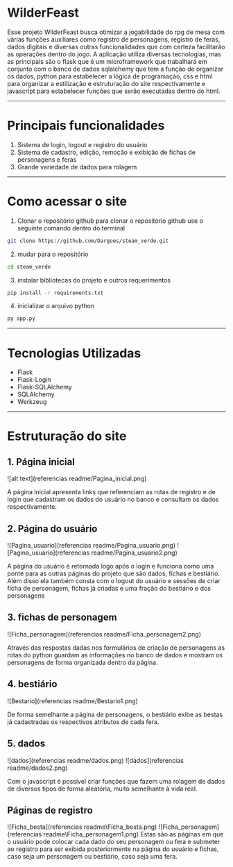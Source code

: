 # WilderFeast
Esse projeto WilderFeast busca otimizar a jogabilidade do rpg de mesa com várias funções auxiliares como registro de personagens, registro de feras, dados digitais e diversas outras funcionalidades que com certeza facilitarão as operações dentro do jogo. A aplicação utiliza diversas tecnologias, mas as principais são o flask que é um microframework que trabalhará em conjunto com o banco de dados sqlalchemy que tem a função de organizar os dados, python para estabelecer a lógica de programação, css e html para organizar a estilização e estruturação do site respectivamente e javascript para estabelecer funções que serão executadas dentro do html.


---

# Principais funcionalidades
1. Sistema de login, logout e registro do usuário
2. Sistema de cadastro, edição, remoção e exibição de fichas de personagens e feras
3. Grande variedade de dados para rolagem

---

# Como acessar o site
1. Clonar o repositório github
para clonar o repositório github use o seguinte comando dentro do terminal
```bash
git clone https://github.com/Dargoes/steam_verde.git
```
2. mudar para o repositório
```bash
cd steam_verde
```
3. instalar bibliotecas do projeto e outros requerimentos
```bash
pip install -r requirements.txt
```
4. inicializar o arquivo python
```bash
py app.py
```
---

# Tecnologias Utilizadas
- Flask
- Flask-Login
- Flask-SQLAlchemy
- SQLAlchemy
- Werkzeug

---

# Estruturação do site
## 1. Página inicial

![alt text](referencias readme/Pagina_inicial.png)

A página inicial apresenta links que referenciam as rotas de registro e de login que cadastram os dados do usuário no banco e consultam os dados respectivamente.

## 2. Página do usuário

![Pagina_usuario](referencias readme/Pagina_usuario.png)
![Pagina_usuario](referencias readme/Pagina_usuario2.png)


A página do usuário é retornada logo após o login e funciona como uma ponte para as outras páginas do projeto que são dados, fichas e bestiário. Além disso ela também consta com o logout do usuário e sessões de criar ficha de personagem, fichas já criadas e uma fração do bestiário e dos personagens

## 3. fichas de personagem

![Ficha_personagem](referencias readme/Ficha_personagem2.png)


Através das respostas dadas nos formulários de criação de personagens as rotas do python guardam as informações no banco de dados e mostram os personagens de forma organizada dentro da página.

## 4. bestiário

![Bestario](referencias readme/Bestario1.png)


De forma semelhante a página de personagens, o bestiário exibe as bestas já cadastradas os respectivos atributos de cada fera.

## 5. dados

![dados](referencias readme/dados.png)
![dados](referencias readme/dados2.png)

Com o javascript é possível criar funções que fazem uma rolagem de dados de diversos tipos de forma aleatória, muito semelhante à vida real.


## Páginas de registro

![Ficha_besta](referencias readme\Ficha_besta.png)
![Ficha_personagem](referencias readme\Ficha_personagem1.png)
Estas são as páginas em que o usuário pode colocar cada dado do seu personagem ou fera e submeter ao registro para ser exibida posteriormente na página do usuário e fichas, caso seja um personagem ou bestiário, caso seja uma fera.
